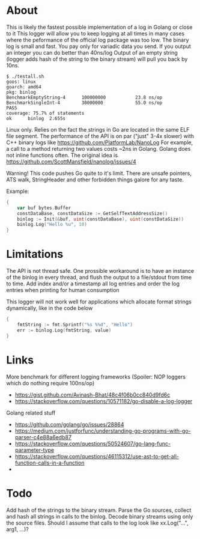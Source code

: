 # About

This is likely the fastest possible implementation of a log in Golang or close to it
This logger will allow you to keep logging at all times in many cases where the peformance of the official log package was too low.
The binary log is small and fast. You pay only for variadic data you send. If you output an integer you can do better than 40ns/log
Output of an empty string (logger adds hash of the string to the binary stream) will pull you back by 10ns.


	$ ./testall.sh 
	goos: linux
	goarch: amd64
	pkg: binlog
	BenchmarkEmptyString-4   	100000000	        23.8 ns/op
	BenchmarkSingleInt-4     	30000000	        55.0 ns/op
	PASS
	coverage: 75.7% of statements
	ok  	binlog	2.655s
	
	
Linux only. Relies on the fact the strings in Go are located in the same ELF file segment. 
The performance of the API is on par ("just" 3-4x slower) with C++ binary logs like https://github.com/PlatformLab/NanoLog
For example, a call to a method returning two values costs ~2ns in Golang. Golang does not inline functions often. 
The original idea is https://github.com/ScottMansfield/nanolog/issues/4

Warning! This code pushes Go quite to it's limit. There are unsafe pointers, ATS walk, StringHeader and
other forbidden things galore for any taste.

Example:

```Go
{
	var buf bytes.Buffer
	constDataBase, constDataSize := GetSelfTextAddressSize()
	binlog := Init(&buf, uint(constDataBase), uint(constDataSize))
	binlog.Log("Hello %u", 10)
}
```

# Limitations

The API is not thread safe. One prossible workaround is to have an instance of the binlog in every thread, and flush the output to a file/stdout from time to time.
Add index and/or a timestamp all log entries and order the log entries when printing for human consumption

This logger will not work well for applications which allocate format strings dynamically, like in the code below 

```Go
{
	fmtString := fmt.Sprintf("%s %%d", "Hello")
	err := binlog.Log(fmtString, value)
}
```

# Links

More benchmark for different logging frameworks (Spoiler: NOP loggers which do nothing require 100ns/op)

* https://gist.github.com/Avinash-Bhat/48c4f06b0cc840d9fd6c
* https://stackoverflow.com/questions/10571182/go-disable-a-log-logger

Golang related stuff 

* https://github.com/golang/go/issues/28864
* https://medium.com/justforfunc/understanding-go-programs-with-go-parser-c4e88a6edb87
* https://stackoverflow.com/questions/50524607/go-lang-func-parameter-type
* https://stackoverflow.com/questions/46115312/use-ast-to-get-all-function-calls-in-a-function
* 


# Todo

Add hash of the strings to the binary stream. Parse the Go sources, collect and hash all strings in calls to the binlog. Decode binary streams
using only the source files. Should I assume that calls to the log look like xx.Log("...", arg1, ...)?

